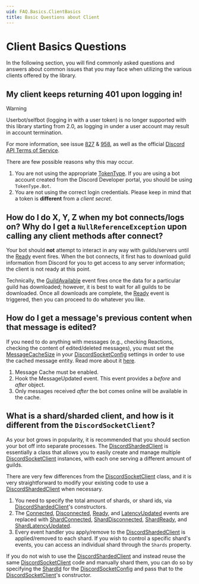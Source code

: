 ```yaml
---
uid: FAQ.Basics.ClientBasics
title: Basic Questions about Client
---
```


# Client Basics Questions

In the following section, you will find commonly asked questions and
answers about common issues that you may face when utilizing the
various clients offered by the library.

## My client keeps returning 401 upon logging in!

> [!WARNING]
> Userbot/selfbot (logging in with a user token) is no
> longer supported with this library starting from 2.0, as
> logging in under a user account may result in account termination.
>
> For more information, see issue [827] & [958], as well as the official
> [Discord API Terms of Service].

There are few possible reasons why this may occur.

1. You are not using the appropriate [TokenType]. If you are using a
 bot account created from the Discord Developer portal, you should
 be using `TokenType.Bot`.
2. You are not using the correct login credentials. Please keep in
 mind that a token is **different** from a *client secret*.

[TokenType]: xref:Discord.TokenType
[827]: https://github.com/RogueException/Discord.Net/issues/827
[958]: https://github.com/RogueException/Discord.Net/issues/958
[Discord API Terms of Service]: https://discordapp.com/developers/docs/legal

## How do I do X, Y, Z when my bot connects/logs on? Why do I get a `NullReferenceException` upon calling any client methods after connect?

Your bot should **not** attempt to interact in any way with
guilds/servers until the [Ready] event fires. When the bot
connects, it first has to download guild information from
Discord for you to get access to any server
information; the client is not ready at this point.

Technically, the [GuildAvailable] event fires once the data for a
particular guild has downloaded; however, it is best to wait for all
guilds to be downloaded. Once all downloads are complete, the [Ready]
event is triggered, then you can proceed to do whatever you like.

[Ready]: xref:Discord.WebSocket.DiscordSocketClient.Ready
[GuildAvailable]: xref:Discord.WebSocket.BaseSocketClient.GuildAvailable

## How do I get a message's previous content when that message is edited?

If you need to do anything with messages (e.g., checking Reactions,
checking the content of edited/deleted messages), you must set the
[MessageCacheSize] in your [DiscordSocketConfig] settings in order to
use the cached message entity. Read more about it [here](xref:Guides.Concepts.Events#cacheable).

1. Message Cache must be enabled.
2. Hook the MessageUpdated event. This event provides a *before* and
 *after* object.
3. Only messages received *after* the bot comes online will be
 available in the cache.

[MessageCacheSize]: xref:Discord.WebSocket.DiscordSocketConfig.MessageCacheSize
[DiscordSocketConfig]: xref:Discord.WebSocket.DiscordSocketConfig
[MessageUpdated]: xref:Discord.WebSocket.BaseSocketClient.MessageUpdated

## What is a shard/sharded client, and how is it different from the `DiscordSocketClient`?
As your bot grows in popularity, it is recommended that you should section your bot off into separate processes.
The [DiscordShardedClient] is essentially a class that allows you to easily create and manage multiple [DiscordSocketClient]
instances, with each one serving a different amount of guilds.

There are very few differences from the [DiscordSocketClient] class, and it is very straightforward
to modify your existing code to use a [DiscordShardedClient] when necessary.

1. You need to specify the total amount of shards, or shard ids, via [DiscordShardedClient]'s constructors.
2. The [Connected], [Disconnected], [Ready], and [LatencyUpdated] events
 are replaced with [ShardConnected], [ShardDisconnected], [ShardReady], and [ShardLatencyUpdated].
3. Every event handler you apply/remove to the [DiscordShardedClient] is applied/removed to each shard.
 If you wish to control a specific shard's events, you can access an individual shard through the `Shards` property.

If you do not wish to use the [DiscordShardedClient] and instead reuse the same [DiscordSocketClient] code and manually shard them,
you can do so by specifying the [ShardId] for the [DiscordSocketConfig] and pass that to the [DiscordSocketClient]'s constructor.

[DiscordSocketClient]: xref:Discord.WebSocket.DiscordSocketClient
[DiscordShardedClient]: xref:Discord.WebSocket.DiscordShardedClient
[Connected]: xref:Discord.WebSocket.DiscordSocketClient.Connected
[Disconnected]: xref:Discord.WebSocket.DiscordSocketClient.Disconnected
[LatencyUpdated]: xref:Discord.WebSocket.DiscordSocketClient.LatencyUpdated
[ShardConnected]: xref:Discord.WebSocket.DiscordShardedClient.ShardConnected
[ShardDisconnected]: xref:Discord.WebSocket.DiscordShardedClient.ShardDisconnected
[ShardReady]: xref:Discord.WebSocket.DiscordShardedClient.ShardReady
[ShardLatencyUpdated]: xref:Discord.WebSocket.DiscordShardedClient.ShardLatencyUpdated
[ShardId]: xref:Discord.WebSocket.DiscordSocketConfig.ShardId
